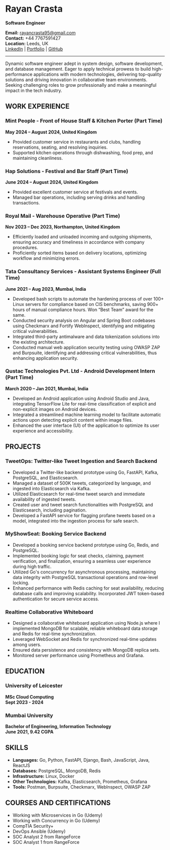 # Rayan Crasta  
**Software Engineer**  

**Email:** rayancrasta95@gmail.com  
**Contact:** +44 7767591427  
**Location:** Leeds, UK  
[LinkedIn](https://linkedin.com/in/rayan-crasta/) | [Portfolio](http://rayancrasta.com) | [GitHub](https://github.com/rayancrasta)  

---

Dynamic software engineer adept in system design, software development, and database management. Eager to apply technical prowess to build high-performance applications with modern technologies, delivering top-quality solutions and driving innovation in collaborative team environments. Seeking challenging roles to grow professionally and make a meaningful impact in the tech industry.  

## WORK EXPERIENCE  

### Mint People - Front of House Staff & Kitchen Porter (Part Time)  
**May 2024 – August 2024, United Kingdom**  
- Provided customer service in restaurants and clubs, handling reservations, seating, and resolving inquiries.  
- Supported kitchen operations through dishwashing, food prep, and maintaining cleanliness.  

### Hap Solutions - Festival and Bar Staff (Part Time)  
**June 2024 – August 2024, United Kingdom**  
- Provided excellent customer service at festivals and events.  
- Managed bar operations, including serving drinks and handling transactions.  

### Royal Mail - Warehouse Operative (Part Time)  
**Nov 2023 – Dec 2023, Northampton, United Kingdom**  
- Efficiently loaded and unloaded incoming and outgoing shipments, ensuring accuracy and timeliness in accordance with company procedures.  
- Proficiently sorted items based on delivery locations, optimizing workflow and minimizing errors.  

### Tata Consultancy Services - Assistant Systems Engineer (Full Time)  
**June 2021 – Aug 2023, Mumbai, India**  
- Developed bash scripts to automate the hardening process of over 100+ Linux servers for compliance based on CIS benchmarks, saving 900+ hours of manual compliance hours. Won “Best Team” award for the same.  
- Conducted security analysis on Angular and Spring Boot codebases using Checkmarx and Fortify WebInspect, identifying and mitigating critical vulnerabilities.  
- Integrated third-party antimalware and data tokenization solutions into the existing architecture.  
- Conducted manual web application security testing using OWASP ZAP and Burpsuite, identifying and addressing critical vulnerabilities, thus enhancing application security.  

### Qustac Technologies Pvt. Ltd - Android Development Intern (Part Time)  
**March 2020 – Jan 2021, Mumbai, India**  
- Developed an Android application using Android Studio and Java, integrating TensorFlow Lite for real-time classification of explicit and non-explicit images on Android devices.  
- Integrated a streamlined machine learning model to facilitate automatic actions upon detecting explicit content within image files.  
- Enhanced the user interface (UI) of the application to optimize its user experience and accessibility.  

## PROJECTS  

### TweetOps: Twitter-like Tweet Ingestion and Search Backend  
- Developed a Twitter-like backend prototype using Go, FastAPI, Kafka, PostgreSQL, and Elasticsearch.  
- Managed a dataset of 500K tweets, categorized by language, and ingested into Elasticsearch via Kafka.  
- Utilized Elasticsearch for real-time tweet search and immediate availability of ingested tweets.  
- Created user and tweet search functionalities with PostgreSQL and Elasticsearch, including pagination.  
- Developed a FastAPI service for flagging profane tweets based on a model, integrated into the ingestion process for safe search.  

### MyShowSeat: Booking Service Backend  
- Developed a booking service backend prototype using Go, Redis, and PostgreSQL.  
- Implemented booking logic for seat checks, claiming, payment verification, and finalization, ensuring a seamless user experience during high traffic.  
- Utilized Go's concurrency for asynchronous processing, maintaining data integrity with PostgreSQL transactional operations and row-level locking.  
- Enhanced performance with Redis caching for seat availability, reducing database calls and improving scalability. Incorporated JWT token-based authentication for secure service access.  

### Realtime Collaborative Whiteboard  
- Designed a collaborative whiteboard application using Node.js where I implemented MongoDB for scalable, reliable whiteboard data storage and Redis for real-time synchronization.  
- Leveraged WebSocket and Redis for synchronized real-time updates among users.  
- Ensured data persistence and consistency with MongoDB replica sets.  
- Monitored server performance using Prometheus and Grafana.  

## EDUCATION  

### University of Leicester  
**MSc Cloud Computing**  
**Sept 2023 - 2024**  

### Mumbai University  
**Bachelor of Engineering, Information Technology**  
**June 2021, 9.42 CGPA**  

## SKILLS  

- **Languages:** Go, Python, FastAPI, Django, Bash, JavaScript, Java, ReactJS  
- **Databases:** PostgreSQL, MongoDB, Redis  
- **Infrastructure:** Linux, Docker  
- **Other Technologies:** Kafka, Elasticsearch, Prometheus, Grafana  
- **Tools:** Postman, Burpsuite, Checkmarx, WebInspect, OWASP ZAP  

## COURSES AND CERTIFICATIONS  

- Working with Microservices in Go (Udemy)  
- Working with Concurrency in Go (Udemy)  
- CompTIA Security+  
- DevOps Ansible (Udemy)  
- SOC Analyst 2 from RangeForce  
- SOC Analyst 1 from RangeForce
